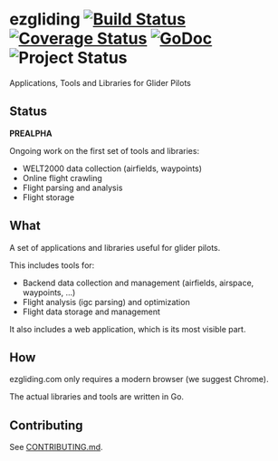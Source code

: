 # ezgliding [![Build Status](https://travis-ci.org/rochaporto/ezgliding.svg?branch=ezgo)](http://travis-ci.org/rochaporto/ezgliding) [![Coverage Status](https://img.shields.io/coveralls/rochaporto/ezgliding.svg)](https://coveralls.io/r/rochaporto/ezgliding) [![GoDoc](https://godoc.org/github.com/rochaporto/ezgliding?status.png)](https://godoc.org/github.com/rochaporto/ezgliding) ![Project Status](http://img.shields.io/badge/status-prealpha-red.svg) 

Applications, Tools and Libraries for Glider Pilots

## Status

**PREALPHA**

Ongoing work on the first set of tools and libraries:

* WELT2000 data collection (airfields, waypoints)
* Online flight crawling
* Flight parsing and analysis
* Flight storage

## What

A set of applications and libraries useful for glider pilots.

This includes tools for:

* Backend data collection and management (airfields, airspace, waypoints, ...)
* Flight analysis (igc parsing) and optimization
* Flight data storage and management

It also includes a web application, which is its most visible part.

## How

ezgliding.com only requires a modern browser (we suggest Chrome).

The actual libraries and tools are written in Go.

## Contributing

  See [CONTRIBUTING.md](https://github.com/rochaporto/ezgliding/blob/master/CONTRIBUTING.md).

